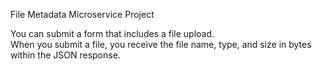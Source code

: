 File Metadata Microservice Project

You can submit a form that includes a file upload.<br>
When you submit a file, you receive the file name, type, and size in bytes within the JSON response.<br>
